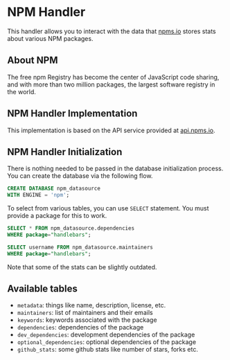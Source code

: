 # NPM Handler

This handler allows you to interact with the data that [npms.io](https://npms.io) stores stats about various NPM packages.

## About NPM

The free npm Registry has become the center of JavaScript code sharing, and with more than two million packages, the largest software registry in the world.

## NPM Handler Implementation

This implementation is based on the API service provided at [api.npms.io](https://api.npms.io/).

## NPM Handler Initialization

There is nothing needed to be passed in the database initialization process. You can create the database via the following flow.

```sql
CREATE DATABASE npm_datasource
WITH ENGINE = 'npm';
```

To select from various tables, you can use `SELECT` statement. You must provide a package for this to work.

```sql
SELECT * FROM npm_datasource.dependencies
WHERE package="handlebars";
```

```sql
SELECT username FROM npm_datasource.maintainers
WHERE package="handlebars";
```

Note that some of the stats can be slightly outdated.

## Available tables

- `metadata`: things like name, description, license, etc.
- `maintainers`: list of maintainers and their emails
- `keywords`: keywords associated with the package
- `dependencies`: dependencies of the package
- `dev_dependencies`: development dependencies of the package
- `optional_dependencies`: optional dependencies of the package
- `github_stats`: some github stats like number of stars, forks etc.
